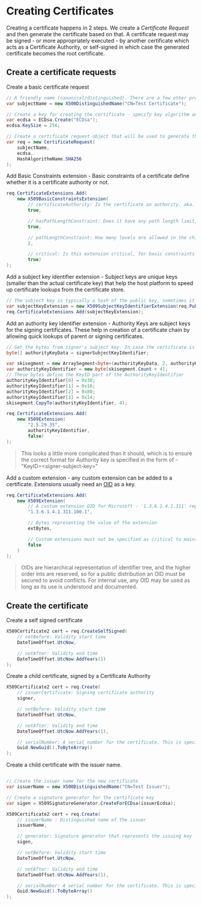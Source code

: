 # Creating Certificates
Creating a certificate happens in 2 steps. We create a _Certificate Request_ and then generate the certificate based on that. A certificate request may be signed - or more appropriately executed - by another certificate which acts as a Certificate Authority, or self-signed in which case the generated certificate becomes the root certificate. 

## Create a certificate requests
Create a basic certificate request
```csharp
// A friendly name (canonical/distinguished). There are a few other prefixes available, at least one is required. 
var subjectName = new X500DistinguishedName("CN=Test Certificate");

// Create a key for creating the certificate - specify key algorithm and key size. 
var ecdsa = ECDsa.Create("ECDsa");
ecdsa.KeySize = 256;

// Create a certificate request object that will be used to generate the certificate.
var req = new CertificateRequest(
    subjectName,    
    ecdsa,
    HashAlgorithmName.SHA256
);
```

Add Basic Constraints extension - Basic constraints of a certificate define whether it is a certificate authority or not. 
```csharp
req.CertificateExtensions.Add(
    new X509BasicConstraintsExtension(
        // certificateAuthority: Is the certificate an authority, aka. can it sign other certificates. 
        true, 

        // hasPathLengthConstraint: Does it have any path length limit, aka. is there a limit on the number of levels in certificate chain under it. 
        true, 

        // pathLengthConstraint: How many levels are allowed in the child hierarchy. 
        2, 

        // critical: Is this extension critical, for basic constraints it is typically yes. 
        true)
);
```

Add a subject key identifier extension - Subject keys are unique keys (smaller than the actual certificate key) that help the host platform to speed up certificate lookups from the certificate store.
```csharp
// The subject key is typically a hash of the public key, sometimes it is also combined with the subject and few other properties to compute the hash. Nevertheless it is expected to be globally unique.
var subjectKeyExtension = new X509SubjectKeyIdentifierExtension(req.PublicKey, false);
req.CertificateExtensions.Add(subjectKeyExtension);
```

Add an authority key identifier extension - Authority Keys are subject keys for the signing certificates. These help in creation of a certificate chain by allowing quick lookups of parent or signing certificates. 
```csharp
// Get the bytes from signer's subject key. In case the certificate is self-signed root, then we can either skip this, or set the authority key to the certificate's own subject key. 
byte[] authorityKeyData = signerSubjectKeyIdentifier;

var skisegment = new ArraySegment<byte>(authorityKeyData, 2, authorityKeyData.Length - 2);
var authorityKeyIdentifier = new byte[skisegment.Count + 4];
// These bytes define the KeyID part of the AuthorityKeyIdentifier
authorityKeyIdentifier[0] = 0x30;
authorityKeyIdentifier[1] = 0x16;
authorityKeyIdentifier[2] = 0x80;
authorityKeyIdentifier[3] = 0x14;
skisegment.CopyTo(authorityKeyIdentifier, 4);

req.CertificateExtensions.Add(
    new X509Extension(
        "2.5.29.35", 
        authorityKeyIdentifier, 
        false)
);
```
> This looks a little more complicated than it should, which is to ensure the correct format for Authority key is specified in the form of - "KeyID=\<signer-subject-key\>"

Add a custom extension - any custom extension can be added to a certificate. Extensions usually need an [OID](./CertificateExtensions.md) as a key. 
```csharp
req.CertificateExtensions.Add(
    new X509Extension(
        // A custom extension OID for Microsoft - '1.3.6.1.4.1.311' represents Microsoft Organization
        "1.3.6.1.4.1.311.100.1",

        // Bytes representing the value of the extension
        extBytes,

        // Custom extensions must not be specified as critical to maintain backward compatibility
        false
    )
);
```

>OIDs are hierarchical representation of identifier tree, and the higher order ints are reserved, so for a public distribution an OID must be secured to avoid conflicts. For internal use, any OID may be used as long as its use is understood and documented. 

## Create the certificate

Create a self signed certificate
```csharp
X509Certificate2 cert = req.CreateSelfSigned(
    // notBefore: Validity start time 
    DateTimeOffset.UtcNow,

    // notAfter: Validity end time
    DateTimeOffset.UtcNow.AddYears(1)
);
```

Create a child certificate, signed by a Certificate Authority
```csharp
X509Certificate2 cert = req.Create(
    // issuerCertificate: Signing certificate authority 
    signer,

    // notBefore: Validity start time
    DateTimeOffset.UtcNow,

    // notAfter: Validity end time
    DateTimeOffset.UtcNow.AddYears(1),

    // serialNumber: A serial number for the certificate. This is specific to the CA and used to track the list of certificates.
    Guid.NewGuid().ToByteArray()
);
```

Create a child certificate with the issuer name.
```csharp

// Create the issuer name for the new certificate
var issuerName = new X500DistinguishedName("CN=Test Issuer");

// Create a signature generator for the certificate key
var sigen = X509SignatureGenerator.CreateForECDsa(issuerEcdsa);

X509Certificate2 cert = req.Create(
    // issuerName : Distinguished name of the issuer
    issuerName,

    // generator: Signature generator that represents the issuing key
    sigen,

    // notBefore: Validity start time
    DateTimeOffset.UtcNow,

    // notAfter: Validity end time
    DateTimeOffset.UtcNow.AddYears(1),

    // serialNumber: A serial number for the certificate. This is specific to the CA and used to track the list of certificates.
    Guid.NewGuid().ToByteArray()
);
```